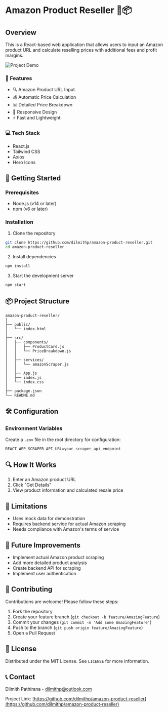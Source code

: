 # Amazon Product Reseller 🛒📦

## Overview

This is a React-based web application that allows users to input an Amazon product URL and calculate reselling prices with additional fees and profit margins.

![Project Demo](https://via.placeholder.com/800x400.png?text=Amazon+Product+Reseller+Demo)

### 🌟 Features

- 🔍 Amazon Product URL Input
- 💰 Automatic Price Calculation
- 📊 Detailed Price Breakdown
- 🎨 Responsive Design
- ⚡ Fast and Lightweight

### 💻 Tech Stack

- React.js
- Tailwind CSS
- Axios
- Hero Icons

## 🚀 Getting Started

### Prerequisites

- Node.js (v14 or later)
- npm (v6 or later)

### Installation

1. Clone the repository
```bash
git clone https://github.com/dilmithp/amazon-product-reseller.git
cd amazon-product-reseller
```

2. Install dependencies
```bash
npm install
```

3. Start the development server
```bash
npm start
```

## 📦 Project Structure

```
amazon-product-reseller/
│
├── public/
│   └── index.html
│
├── src/
│   ├── components/
│   │   ├── ProductCard.js
│   │   └── PriceBreakdown.js
│   │
│   ├── services/
│   │   └── amazonScraper.js
│   │
│   ├── App.js
│   ├── index.js
│   └── index.css
│
├── package.json
└── README.md
```

## 🛠 Configuration

### Environment Variables

Create a `.env` file in the root directory for configuration:

```
REACT_APP_SCRAPER_API_URL=your_scraper_api_endpoint
```

## 🔍 How It Works

1. Enter an Amazon product URL
2. Click "Get Details"
3. View product information and calculated resale price

## 🚧 Limitations

- Uses mock data for demonstration
- Requires backend service for actual Amazon scraping
- Needs compliance with Amazon's terms of service

## 🔮 Future Improvements

- Implement actual Amazon product scraping
- Add more detailed product analysis
- Create backend API for scraping
- Implement user authentication

## 🤝 Contributing

Contributions are welcome! Please follow these steps:

1. Fork the repository
2. Create your feature branch (`git checkout -b feature/AmazingFeature`)
3. Commit your changes (`git commit -m 'Add some AmazingFeature'`)
4. Push to the branch (`git push origin feature/AmazingFeature`)
5. Open a Pull Request

## 📄 License

Distributed under the MIT License. See `LICENSE` for more information.

## 📞 Contact

Dilmith Pathirana - [dilmithp@outlook.com](mailto:dilmithp@outlook.com)

Project Link: [https://github.com/dilmithp/amazon-product-reseller](https://github.com/dilmithp/amazon-product-reseller)
